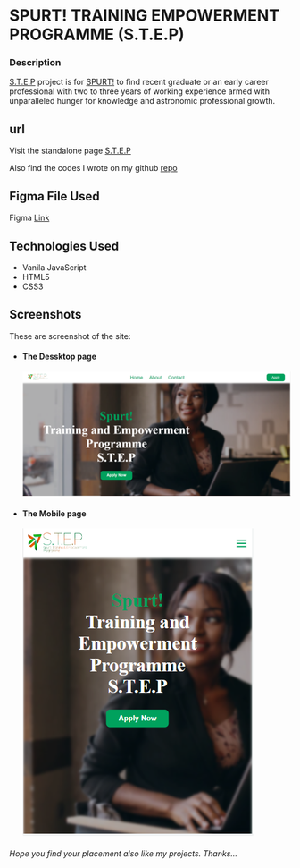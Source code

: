 # SPURT! TRAINING EMPOWERMENT PROGRAMME (S.T.E.P)

### Description
[S.T.E.P](https://solex55.github.io/STEPER/) project is for [SPURT!](https://www.spurt.group/)  to find recent graduate or an early career professional with two to three years of working experience armed with unparalleled hunger for knowledge and astronomic professional growth.

## url
 Visit the standalone page [S.T.E.P](https://solex55.github.io/STEP/ "S.T.E.P")

 Also find the codes I wrote on my github [repo](https://github.com/solex55/STEPER/)

 ## Figma File Used
Figma [Link](https://www.figma.com/file/s5jjZsZXIcIfotFq4Bgfxj/S.T.E.P-Website?node-id=1%3A2&t=NmUiE7FHTiUv4Bs9-0)

 ## Technologies Used
 * Vanila JavaScript
 * HTML5
 * CSS3

 ## Screenshots
 These are screenshot of the site:

 *  #### The Dessktop page
    ![Sprut! Desktop-view](./assets/desktop-view.PNG "screenshot of desktop view")

 *  #### The Mobile page
    ![Sprut! Mobile-view](./assets/mobile-view.PNG "screenshot of mobile view")


###### Hope you find your placement also like my projects. Thanks...
